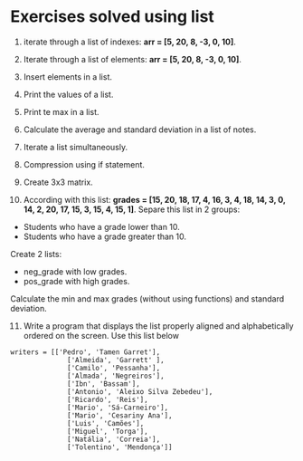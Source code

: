 # Exercises solved using list

1. iterate through a list of indexes: **arr = [5, 20, 8, -3, 0, 10]**.

2. Iterate through a list of elements:  **arr = [5, 20, 8, -3, 0, 10]**.

3. Insert elements in a list.

4. Print the values ​​of a list.

5. Print te max in a list.

6. Calculate the average and standard deviation in a list of notes.

7. Iterate a list simultaneously.

8. Compression using if statement.

9. Create 3x3 matrix.

10. According with this list: **grades = [15, 20, 18, 17, 4, 16, 3, 4, 18, 14, 3, 0, 14, 2, 20, 17, 15, 3, 15, 4, 15, 1]**. Separe this list in 2 groups:

* Students who have a grade lower than 10.
* Students who have a grade greater than 10.

Create 2 lists:

* neg_grade with low grades.
* pos_grade with high grades.

Calculate the min and max grades (without using functions) and standard deviation.

11. Write a program that displays the list properly aligned and alphabetically ordered on the screen. Use this list below

``` 
writers = [['Pedro', 'Tamen Garret'], 
              ['Almeida', 'Garrett' ], 
              ['Camilo', 'Pessanha'], 
              ['Almada', 'Negreiros'], 
              ['Ibn', 'Bassam'], 
              ['Antonio', 'Aleixo Silva Zebedeu'], 
              ['Ricardo', 'Reis'],
              ['Mario', 'Sá-Carneiro'], 
              ['Mario', 'Cesariny Ana'], 
              ['Luis', 'Camões'], 
              ['Miguel', 'Torga'], 
              ['Natália', 'Correia'], 
              ['Tolentino', 'Mendonça']] 
``` 